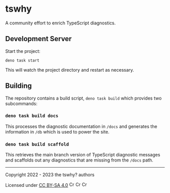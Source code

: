 # tswhy

A community effort to enrich TypeScript diagnostics.

## Development Server

Start the project:

```
deno task start
```

This will watch the project directory and restart as necessary.

## Building

The repository contains a build script, `deno task build` which provides two
subcommands:

### `deno task build docs`

This processes the diagnostic documentation in `/docs` and generates the
information in `/db` which is used to power the site.

### `deno task build scaffold`

This retrieves the main branch version of TypeScript diagnostic messages and
scaffolds out any diagnostics that are missing from the `/docs` path.

---

Copyright 2022 - 2023 the tswhy? authors

Licensed under
[CC BY-SA 4.0](http://creativecommons.org/licenses/by-sa/4.0/?ref=chooser-v1)
<img src="https://mirrors.creativecommons.org/presskit/icons/cc.svg?ref=chooser-v1" height="16" width="16" alt="Create Commons Logo" />
<img src="https://mirrors.creativecommons.org/presskit/icons/by.svg?ref=chooser-v1" height="16" width="16" alt="Creative Commons Attribution Logo" />
<img src="https://mirrors.creativecommons.org/presskit/icons/sa.svg?ref=chooser-v1" height="16" width="16" alt="Creative Commons Share Alike Logo" />

